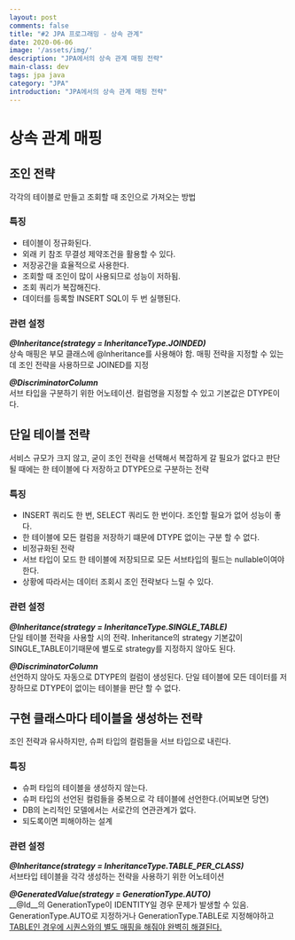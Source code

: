 ```yaml
---
layout: post
comments: false
title: "#2 JPA 프로그래밍 - 상속 관계"
date: 2020-06-06
image: '/assets/img/'
description: "JPA에서의 상속 관계 매핑 전략"
main-class: dev
tags: jpa java
category: "JPA"
introduction: "JPA에서의 상속 관계 매핑 전략"
---
```


# 상속 관계 매핑
## 조인 전략
각각의 테이블로 만들고 조회할 때 조인으로 가져오는 방법  

### 특징
* 테이블이 정규화된다.
* 외래 키 참조 무결성 제약조건을 활용할 수 있다.
* 저장공간을 효율적으로 사용한다.
* 조회할 때 조인이 많이 사용되므로 성능이 저하됨.
* 조회 쿼리가 복잡해진다.
* 데이터를 등록할 INSERT SQL이 두 번 실행된다.

### 관련 설정
***@Inheritance(strategy = InheritanceType.JOINDED)***  
상속 매핑은 부모 클래스에 @Inheritance를 사용해야 함. 매핑 전략을 지정할 수 있는데 조인 전략을 사용하므로 JOINED를 지정

***@DiscriminatorColumn***  
서브 타입을 구분하기 위한 어노테이션. 컬럼명을 지정할 수 있고 기본값은 DTYPE이다.

## 단일 테이블 전략
서비스 규모가 크지 않고, 굳이 조인 전략을 선택해서 복잡하게 갈 필요가 없다고 판단 될 때에는 한 테이블에 다 저장하고 DTYPE으로 구분하는 전략

### 특징
* INSERT 쿼리도 한 번, SELECT 쿼리도 한 번이다. 조인할 필요가 없어 성능이 좋다.
* 한 테이블에 모든 컬럼을 저장하기 떄문에 DTYPE 없이는 구분 할 수 없다.
* 비정규화된 전략
* 서브 타입이 모드 한 테이블에 저장되므로 모든 서브타입의 필드는 nullable이여야 한다.
* 상황에 따라서는 데이터 조회시 조인 전략보다 느릴 수 있다.

### 관련 설정
***@Inheritance(strategy = InheritanceType.SINGLE_TABLE)***  
단일 테이블 전략을 사용할 시의 전략. Inheritance의 strategy 기본값이 SINGLE_TABLE이기때문에 별도로 strategy를 지정하지 않아도 된다.

***@DiscriminatorColumn***  
선언하지 않아도 자동으로 DTYPE의 컬럼이 생성된다. 단일 테이블에 모든 데이터를 저장하므로 DTYPE이 없이는 테이블을 판단 할 수 없다.

## 구현 클래스마다 테이블을 생성하는 전략
조인 전략과 유사하지만, 슈퍼 타입의 컬럼들을 서브 타입으로 내린다.

### 특징
* 슈퍼 타입의 테이블을 생성하지 않는다.
* 슈퍼 타입의 선언된 컬럼들을 중복으로 각 테이블에 선언한다.(어찌보면 당연)
* DB의 논리적인 모델에서는 서로간의 연관관계가 없다.
* 되도록이면 피해야하는 설계

### 관련 설정
***@Inheritance(strategy = InheritanceType.TABLE_PER_CLASS)***  
서브타입 테이블을 각각 생성하는 전략을 사용하기 위한 어노테이션

***@GeneratedValue(strategy = GenerationType.AUTO)***  
__@Id__의 GenerationType이 IDENTITY일 경우 문제가 발생할 수 있음.
GenerationType.AUTO로 지정하거나 GenerationType.TABLE로 지정해야하고 [TABLE인 경우에 시퀀스와의 별도 매핑을 해줘야 완벽히 해결된다.](https://stackoverflow.com/questions/916169/cannot-use-identity-column-key-generation-with-union-subclass-table-per-clas)
